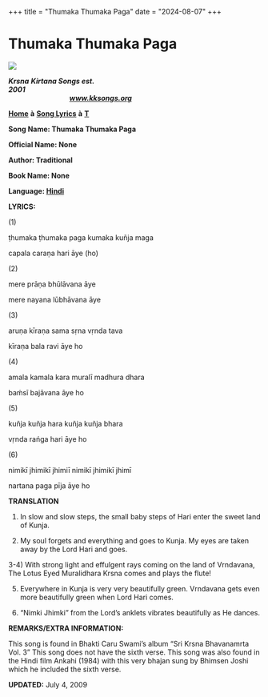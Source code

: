 +++
title = "Thumaka Thumaka Paga"
date = "2024-08-07"
+++

# Thumaka Thumaka Paga
**[![](http://kksongs.org/image_files/image002.jpg)](http://kksongs.org/)**

**_Krsna_** **_Kirtana Songs est. 2001_**                                                                                                                                                      **_www.kksongs.org_**

**[Home](http://kksongs.org/)** **à** **[Song Lyrics](http://kksongs.org/lyrics.html)** **à** **[T](http://kksongs.org/songs/song_t.html)**

**Song Name: Thumaka Thumaka Paga**

**Official Name: None**

**Author: Traditional**

**Book Name: None**

**Language: [Hindi](http://kksongs.org/language/list/hindi.html)**

**LYRICS:**

(1)

ṭhumaka ṭhumaka paga kumaka kuñja maga

capala caraṇa hari āye (ho)

(2)

mere prāṇa bhūlāvana āye

mere nayana lūbhāvana āye

(3)

aruṇa kīraṇa sama sṛna vṛnda tava

kīraṇa bala ravi āye ho

(4)

amala kamala kara muralī madhura dhara

baḿsī bajāvana āye ho

(5)

kuñja kuñja hara kuñja kuñja bhara

vṛnda rańga hari āye ho

(6)

nimikī jhimikī jhimiī nimikī jhimikī jhimī

nartana paga pīja āye ho

**TRANSLATION**

1) In slow and slow steps, the small baby steps of Hari enter the sweet land of Kunja.

2) My soul forgets and everything and goes to Kunja. My eyes are taken away by the Lord Hari and goes.

3-4) With strong light and effulgent rays coming on the land of Vrndavana, The Lotus Eyed Muralidhara Krsna comes and plays the flute!

5) Everywhere in Kunja is very very beautifully green. Vrndavana gets even more beautifully green when Lord Hari comes.

6) “Nimki Jhimki” from the Lord’s anklets vibrates beautifully as He dances.

**REMARKS/EXTRA INFORMATION:**

This song is found in Bhakti Caru Swami’s album “Sri Krsna Bhavanamrta Vol. 3” This song does not have the sixth verse. This song was also found in the Hindi film Ankahi (1984) with this very bhajan sung by Bhimsen Joshi which he included the sixth verse.

**UPDATED:** July 4, 2009